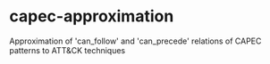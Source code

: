 # capec-approximation
Approximation of 'can_follow' and 'can_precede' relations of CAPEC patterns to ATT&amp;CK techniques
